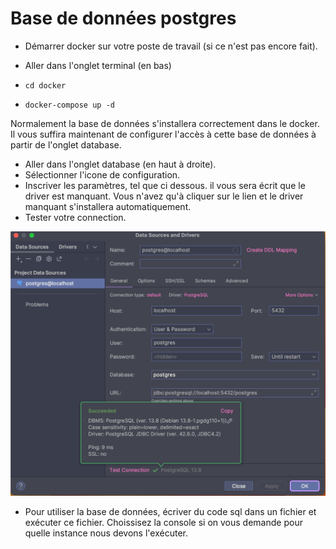 Base de données postgres
===================





- Démarrer docker sur votre poste de travail (si ce n'est pas encore fait).

- Aller dans l'onglet terminal (en bas) 
- ```cd docker```
- ```docker-compose up -d```


Normalement la base de données s'installera
correctement dans le docker. Il vous suffira maintenant de 
configurer l'accès à cette base de données à partir de l'onglet
database.

- Aller dans l'onglet database (en haut à droite).
- Sélectionner l'icone de configuration.
- Inscriver les paramètres, tel que ci dessous.
il vous sera écrit que le driver est manquant.
Vous n'avez qu'à cliquer sur le lien et le driver
manquant s'installera automatiquement.
- Tester votre connection.

![img.png](img.png)

- Pour utiliser la base de données, écriver du code sql dans un fichier
  et exécuter ce fichier. Choissisez la console si 
  on vous demande pour quelle instance nous devons l'exécuter.